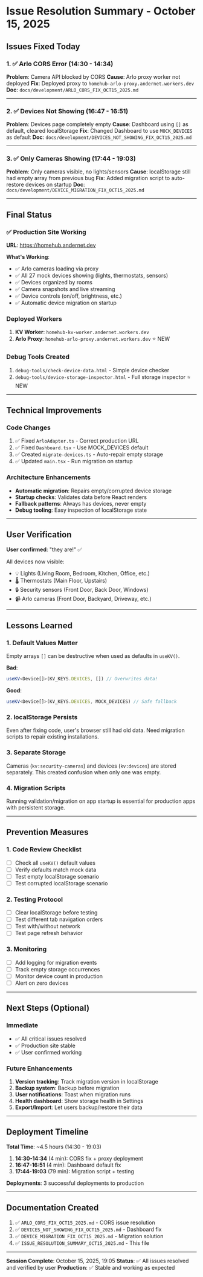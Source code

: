 # Issue Resolution Summary - October 15, 2025

## Issues Fixed Today

### 1. ✅ Arlo CORS Error (14:30 - 14:34)

**Problem**: Camera API blocked by CORS
**Cause**: Arlo proxy worker not deployed
**Fix**: Deployed proxy to `homehub-arlo-proxy.andernet.workers.dev`
**Doc**: `docs/development/ARLO_CORS_FIX_OCT15_2025.md`

---

### 2. ✅ Devices Not Showing (16:47 - 16:51)

**Problem**: Devices page completely empty
**Cause**: Dashboard using `[]` as default, cleared localStorage
**Fix**: Changed Dashboard to use `MOCK_DEVICES` as default
**Doc**: `docs/development/DEVICES_NOT_SHOWING_FIX_OCT15_2025.md`

---

### 3. ✅ Only Cameras Showing (17:44 - 19:03)

**Problem**: Only cameras visible, no lights/sensors
**Cause**: localStorage still had empty array from previous bug
**Fix**: Added migration script to auto-restore devices on startup
**Doc**: `docs/development/DEVICE_MIGRATION_FIX_OCT15_2025.md`

---

## Final Status

### ✅ Production Site Working

**URL**: https://homehub.andernet.dev

**What's Working**:

- ✅ Arlo cameras loading via proxy
- ✅ All 27 mock devices showing (lights, thermostats, sensors)
- ✅ Devices organized by rooms
- ✅ Camera snapshots and live streaming
- ✅ Device controls (on/off, brightness, etc.)
- ✅ Automatic device migration on startup

### Deployed Workers

1. **KV Worker**: `homehub-kv-worker.andernet.workers.dev`
2. **Arlo Proxy**: `homehub-arlo-proxy.andernet.workers.dev` ⭐ NEW

### Debug Tools Created

1. `debug-tools/check-device-data.html` - Simple device checker
2. `debug-tools/device-storage-inspector.html` - Full storage inspector ⭐ NEW

---

## Technical Improvements

### Code Changes

1. ✅ Fixed `ArloAdapter.ts` - Correct production URL
2. ✅ Fixed `Dashboard.tsx` - Use MOCK_DEVICES default
3. ✅ Created `migrate-devices.ts` - Auto-repair empty storage
4. ✅ Updated `main.tsx` - Run migration on startup

### Architecture Enhancements

- **Automatic migration**: Repairs empty/corrupted device storage
- **Startup checks**: Validates data before React renders
- **Fallback patterns**: Always has devices, never empty
- **Debug tooling**: Easy inspection of localStorage state

---

## User Verification

**User confirmed**: "they are!" ✅

All devices now visible:

- 💡 Lights (Living Room, Bedroom, Kitchen, Office, etc.)
- 🌡️ Thermostats (Main Floor, Upstairs)
- 🔒 Security sensors (Front Door, Back Door, Windows)
- 📹 Arlo cameras (Front Door, Backyard, Driveway, etc.)

---

## Lessons Learned

### 1. Default Values Matter

Empty arrays `[]` can be destructive when used as defaults in `useKV()`.

**Bad**:

```typescript
useKV<Device[]>(KV_KEYS.DEVICES, []) // Overwrites data!
```

**Good**:

```typescript
useKV<Device[]>(KV_KEYS.DEVICES, MOCK_DEVICES) // Safe fallback
```

### 2. localStorage Persists

Even after fixing code, user's browser still had old data. Need migration scripts to repair existing installations.

### 3. Separate Storage

Cameras (`kv:security-cameras`) and devices (`kv:devices`) are stored separately. This created confusion when only one was empty.

### 4. Migration Scripts

Running validation/migration on app startup is essential for production apps with persistent storage.

---

## Prevention Measures

### 1. Code Review Checklist

- [ ] Check all `useKV()` default values
- [ ] Verify defaults match mock data
- [ ] Test empty localStorage scenario
- [ ] Test corrupted localStorage scenario

### 2. Testing Protocol

- [ ] Clear localStorage before testing
- [ ] Test different tab navigation orders
- [ ] Test with/without network
- [ ] Test page refresh behavior

### 3. Monitoring

- [ ] Add logging for migration events
- [ ] Track empty storage occurrences
- [ ] Monitor device count in production
- [ ] Alert on zero devices

---

## Next Steps (Optional)

### Immediate

- ✅ All critical issues resolved
- ✅ Production site stable
- ✅ User confirmed working

### Future Enhancements

1. **Version tracking**: Track migration version in localStorage
2. **Backup system**: Backup before migration
3. **User notifications**: Toast when migration runs
4. **Health dashboard**: Show storage health in Settings
5. **Export/Import**: Let users backup/restore their data

---

## Deployment Timeline

**Total Time**: ~4.5 hours (14:30 - 19:03)

1. **14:30-14:34** (4 min): CORS fix + proxy deployment
2. **16:47-16:51** (4 min): Dashboard default fix
3. **17:44-19:03** (79 min): Migration script + testing

**Deployments**: 3 successful deployments to production

---

## Documentation Created

1. ✅ `ARLO_CORS_FIX_OCT15_2025.md` - CORS issue resolution
2. ✅ `DEVICES_NOT_SHOWING_FIX_OCT15_2025.md` - Dashboard fix
3. ✅ `DEVICE_MIGRATION_FIX_OCT15_2025.md` - Migration solution
4. ✅ `ISSUE_RESOLUTION_SUMMARY_OCT15_2025.md` - This file

---

**Session Complete**: October 15, 2025, 19:05
**Status**: ✅ All issues resolved and verified by user
**Production**: ✅ Stable and working as expected
